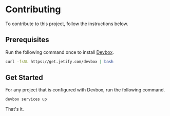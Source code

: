 # Contributing

To contribute to this project, follow the instructions below.

## Prerequisites

Run the following command once to install [Devbox](https://www.jetpack.io/devbox/).

```bash
curl -fsSL https://get.jetify.com/devbox | bash
```

## Get Started

For any project that is configured with Devbox, run the following command.

```bash
devbox services up
```

That's it.
